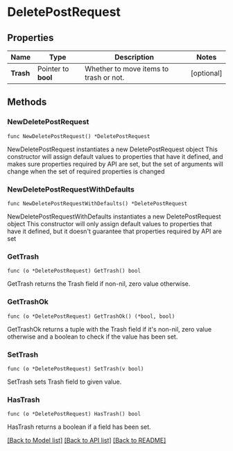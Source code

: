 # DeletePostRequest

## Properties

Name | Type | Description | Notes
------------ | ------------- | ------------- | -------------
**Trash** | Pointer to **bool** | Whether to move items to trash or not. | [optional] 

## Methods

### NewDeletePostRequest

`func NewDeletePostRequest() *DeletePostRequest`

NewDeletePostRequest instantiates a new DeletePostRequest object
This constructor will assign default values to properties that have it defined,
and makes sure properties required by API are set, but the set of arguments
will change when the set of required properties is changed

### NewDeletePostRequestWithDefaults

`func NewDeletePostRequestWithDefaults() *DeletePostRequest`

NewDeletePostRequestWithDefaults instantiates a new DeletePostRequest object
This constructor will only assign default values to properties that have it defined,
but it doesn't guarantee that properties required by API are set

### GetTrash

`func (o *DeletePostRequest) GetTrash() bool`

GetTrash returns the Trash field if non-nil, zero value otherwise.

### GetTrashOk

`func (o *DeletePostRequest) GetTrashOk() (*bool, bool)`

GetTrashOk returns a tuple with the Trash field if it's non-nil, zero value otherwise
and a boolean to check if the value has been set.

### SetTrash

`func (o *DeletePostRequest) SetTrash(v bool)`

SetTrash sets Trash field to given value.

### HasTrash

`func (o *DeletePostRequest) HasTrash() bool`

HasTrash returns a boolean if a field has been set.


[[Back to Model list]](../README.md#documentation-for-models) [[Back to API list]](../README.md#documentation-for-api-endpoints) [[Back to README]](../README.md)


